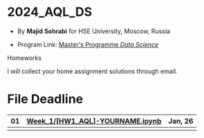 # 2024_AQL_DS

- By **Majid Sohrabi** for HSE University, Moscow, Russia

- Program Link: [Master's Programme *Data Science*](https://www.hse.ru/en/ma/datasci/)

Homeworks

I will collect your home assignment solutions through email.

#	File	Deadline

| 01 | [Week_1/[HW1_AQL]-YOURNAME.ipynb](Week_1/[HW1_AQL]-YOURNAME.ipynb)| Jan, 26 |
| -- | ------------------------| ------- |
|  |  |   |


